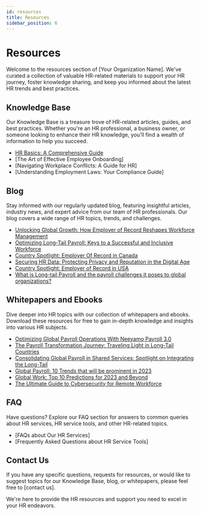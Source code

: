 ```yaml
---
id: resources
title: Resources
sidebar_position: 6
---
```


# Resources

Welcome to the resources section of [Your Organization Name]. We've curated a collection of valuable HR-related materials to support your HR journey, foster knowledge sharing, and keep you informed about the latest HR trends and best practices.

## Knowledge Base

Our Knowledge Base is a treasure trove of HR-related articles, guides, and best practices. Whether you're an HR professional, a business owner, or someone looking to enhance their HR knowledge, you'll find a wealth of information to help you succeed.

- [HR Basics: A Comprehensive Guide](https://www.neeyamo.com/downloads/global-payroll-10-trends-will-be-prominent-2023)
- [The Art of Effective Employee Onboarding]
- [Navigating Workplace Conflicts: A Guide for HR]
- [Understanding Employment Laws: Your Compliance Guide]
## Blog

Stay informed with our regularly updated blog, featuring insightful articles, industry news, and expert advice from our team of HR professionals. Our blog covers a wide range of HR topics, trends, and challenges.

- [Unlocking Global Growth: How Employer of Record Reshapes Workforce Management](https://www.neeyamo.com/blog/unlocking-global-growth-how-employer-record-reshapes-workforce-management)
- [Optimizing Long-Tail Payroll: Keys to a Successful and Inclusive Workforce](https://www.neeyamo.com/blog/optimizing-long-tail-payroll-keys-successful-and-inclusive-workforce)
- [Country Spotlight: Employer Of Record in Canada](https://www.neeyamo.com/blog/country-spotlight-employer-of-record-canada)
- [Securing HR Data: Protecting Privacy and Reputation in the Digital Age](https://www.neeyamo.com/blog/securing-hr-data-protecting-privacy-and-reputation-digital-age)
- [Country Spotlight: Employer of Record in USA](https://www.neeyamo.com/blog/country-spotlight-employer-of-record-usa)
- [What is Long-tail Payroll and the payroll challenges it poses to global organizations?](https://www.neeyamo.com/blog/what-is-long-tail-payroll-payroll-challenges-it-poses-global-organizations)
## Whitepapers and Ebooks

Dive deeper into HR topics with our collection of whitepapers and ebooks. Download these resources for free to gain in-depth knowledge and insights into various HR subjects.

- [Optimizing Global Payroll Operations With Neeyamo Payroll 3.0](https://www.neeyamo.com/downloads/optimizing-global-payroll-operations-neeyamo-payroll-30)
- [The Payroll Transformation Journey: Traveling Light in Long-Tail Countries](https://www.neeyamo.com/downloads/payroll-transformation-journey-traveling-light-long-tail-countries)
- [Consolidating Global Payroll in Shared Services: Spotlight on Integrating the Long-Tail](https://www.neeyamo.com/downloads/consolidating-global-payroll-shared-services-spotlight-integrating-long-tail)
- [Global Payroll: 10 Trends that will be prominent in 2023](https://www.neeyamo.com/downloads/global-payroll-10-trends-will-be-prominent-2023)
- [Global Work: Top 10 Predictions for 2023 and Beyond](https://www.neeyamo.com/downloads/global-work-top-10-predictions-2023-and-beyond)
- [The Ultimate Guide to Cybersecurity for Remote Workforce](https://www.neeyamo.com/downloads/ultimate-guide-cybersecurity-remote-workforce)

## FAQ

Have questions? Explore our FAQ section for answers to common queries about HR services, HR service tools, and other HR-related topics.

- [FAQs about Our HR Services]
- [Frequently Asked Questions about HR Service Tools]

## Contact Us

If you have any specific questions, requests for resources, or would like to suggest topics for our Knowledge Base, blog, or whitepapers, please feel free to [contact us].

We're here to provide the HR resources and support you need to excel in your HR endeavors.
